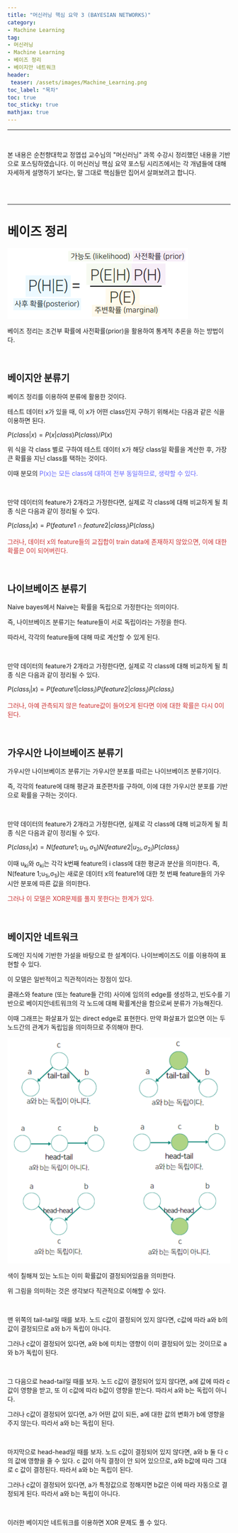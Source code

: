 ```yaml
---
title: "머신러닝 핵심 요약 3 (BAYESIAN NETWORKS)"
category: 
- Machine Learning
tag: 
- 머신러닝
- Machine Learning
- 베이즈 정리
- 베이지안 네트워크
header:
 teaser: /assets/images/Machine_Learning.png
toc_label: "목차"
toc: true
toc_sticky: true
mathjax: true
---
```


-----

<br/>

본 내용은 순천향대학교 정엽섭 교수님의 "머신러닝" 과목 수강시 정리했던 내용을 기반으로 포스팅하였습니다. 이 머신러닝 핵심 요약 포스팅 시리즈에서는 각 개념들에 대해 자세하게 설명하기 보다는, 말 그대로 핵심들만 집어서 살펴보려고 합니다.

<br/>

<br/>

----

# 베이즈 정리

![image-20210908224045587](/assets/images/2021-09-08-ML-studying/image-20210908224045587.png)

베이즈 정리는 조건부 확률에 사전확률(prior)을 활용하여 통계적 추론을 하는 방법이다.

<br/>

## 베이지안 분류기

베이즈 정리를 이용하여 분류에 활용한 것이다.

테스트 데이터 x가 있을 때, 이 x가  어떤 class인지 구하기 위해서는 다음과 같은 식을 이용하면 된다.

$P(class|x) = P(x|class)P(class) /P(x)$

위 식을 각 class 별로 구하여 테스트 데이터 x가 해당 class일 확률을 계산한 후, 가장 큰 확률을 지닌 class를 택하는 것이다. 

이때 분모의 <font style="color:#6666ff">P(x)는 모든 class에 대하여 전부 동일하므로, 생략할 수 있다.</font>

<br/>

만약 데이터의 feature가 2개라고 가정한다면, 실제로 각 class에 대해 비교하게 될 최종 식은 다음과 같이 정리될 수 있다.

$P(class_{i}|x) = P(feature 1\cap featur e2|class_{i})P(class_{i})$

<font style="color:#cc3333">그러나, 데이터 x의 feature들의 교집합이 train data에 존재하지 않았으면, 이에 대한 확률은 0이 되어버린다.</font>

<br/>

## 나이브베이즈 분류기

Naive bayes에서 Naive는 확률을 독립으로 가정한다는 의미이다.

즉, 나이브베이즈 분류기는 feature들이 서로 독립이라는 가정을 한다. 

따라서, 각각의 feature들에 대해 따로 계산할 수 있게 된다. 

<br/>

만약 데이터의 feature가 2개라고 가정한다면, 실제로 각 class에 대해 비교하게 될 최종 식은 다음과 같이 정리될 수 있다.

$P(class_{i}|x) = P(feature 1|class_{i})P(feature 2|class_{i})P(class_{i})$

<font style="color:#cc3333">그러나, 아예 관측되지 않은 feature값이 들어오게 된다면 이에 대한 확률은 다시 0이 된다.</font>

<br/>

## 가우시안 나이브베이즈 분류기

가우시안 나이브베이즈 분류기는 가우시안 분포를 따르는 나이브베이즈 분류기이다.

즉, 각각의 feature에 대해 평균과 표준편차를 구하여, 이에 대한 가우시안 분포를 기반으로 확률을 구하는 것이다.

<br/>

만약 데이터의 feature가 2개라고 가정한다면, 실제로 각 class에 대해 비교하게 될 최종 식은 다음과 같이 정리될 수 있다.

$P(class_{i}|x) = N(feature 1;u_{1i},σ_{1i})N(feature 2|u_{2i},σ_{2i})P(class_{i})$

이때 u<sub>ki</sub>와 σ<sub>ki</sub>는 각각 k번째 feature의 i class에 대한 평균과 분산을 의미한다. 즉, N(feature 1;u<sub>1i</sub>,σ<sub>1i</sub>)는 새로운 데이터 x의 feature1에 대한 첫 번째 feature들의 가우시안 분포에 따른 값을 의미한다.

<font style="color:#cc3333">그러나 이 모델은 XOR문제를 풀지 못한다는 한계가 있다.</font>

<br/>

## 베이지안 네트워크

도메인 지식에 기반한 가설을 바탕으로 한 설계이다. 나이브베이즈도 이를 이용하여 표현할 수 있다. 

이 모델은 일반적이고 직관적이라는 장점이 있다.

클래스와 feature (또는 feature들 간의) 사이에 임의의 edge를 생성하고, 빈도수를 기반으로 베이지안네트워크의 각 노드에 대해 확률계산을 함으로써 분류가 가능해진다.

이때 그래프는 화살표가 있는 direct edge로 표현한다. 만약 화살표가 없으면 이는 두 노드간의 관계가 독립임을 의미하므로 주의해야 한다.

![image-20210908220533408](/assets/images/2021-09-08-ML-studying/image-20210908220533408.png)

색이 칠해져 있는 노드는 이미 확률값이 결정되어있음을 의미한다. 

위 그림을 의미하는 것은 생각보다 직관적으로 이해할 수 있다. 

<br/>

맨 위쪽의 tail-tail일 때를 보자. 노드 c값이 결정되어 있지 않다면, c값에 따라 a와 b의 값이 결정되므로 a와 b가 독립이 아니다. 

그러나 c값이 결정되어 있다면, a와 b에 미치는 영향이 이미 결정되어 있는 것이므로 a와 b가 독립이 된다.

<br/>

그 다음으로 head-tail일 때를 보자. 노드 c값이 결정되어 있지 않다면, a에 값에 따라 c값이 영향을 받고, 또 이 c값에 따라 b값이 영향을 받는다. 따라서 a와 b는 독립이 아니다. 

그러나 c값이 결정되어 있다면, a가 어떤 값이 되든, a에 대한 값의 변화가 b에 영향을 주지 않는다. 따라서 a와 b는 독립이 된다.

<br/>

마지막으로 head-head일 때를 보자. 노드 c값이 결정되어 있지 않다면, a와 b 둘 다 c의 값에 영향을 줄 수 있다. c 값이 아직 결정이 안 되어 있으므로, a와 b값에 따라 그대로 c 값이 결정된다. 따라서 a와 b는 독립이 된다. 

그러나 c값이 결정되어 있다면, a가 특정값으로 정해지면 b값은 이에 따라 자동으로 결정되게 된다. 따라서 a와 b는 독립이 아니다.

<br/>

이러한 베이지안 네트워크를 이용하면 XOR 문제도 풀 수 있다.

<br/>

<br/>
